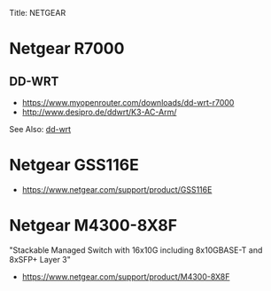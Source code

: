 Title: NETGEAR

# Netgear R7000

## DD-WRT

- <https://www.myopenrouter.com/downloads/dd-wrt-r7000>
- <http://www.desipro.de/ddwrt/K3-AC-Arm/>

See Also: [dd-wrt](dd-wrt)

# Netgear GSS116E

- <https://www.netgear.com/support/product/GSS116E>

# Netgear M4300-8X8F

"Stackable Managed Switch with 16x10G including 8x10GBASE-T and 8xSFP+ Layer 3"

- <https://www.netgear.com/support/product/M4300-8X8F>
